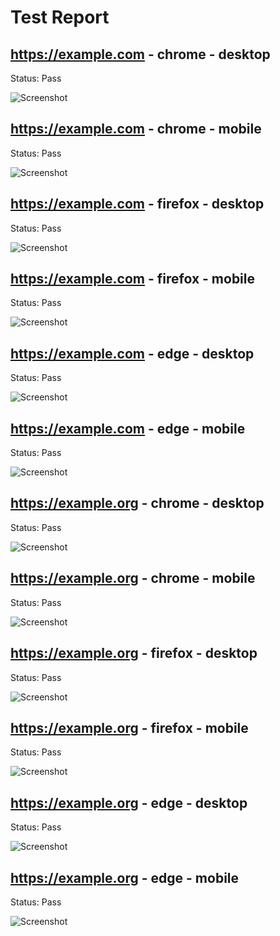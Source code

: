 # Test Report

## https://example.com - chrome - desktop

Status: Pass

![Screenshot](screenshots/example.com_chrome_desktop_20240923_073025.png)

## https://example.com - chrome - mobile

Status: Pass

![Screenshot](screenshots/example.com_chrome_mobile_20240923_073026.png)

## https://example.com - firefox - desktop

Status: Pass

![Screenshot](screenshots/example.com_firefox_desktop_20240923_073029.png)

## https://example.com - firefox - mobile

Status: Pass

![Screenshot](screenshots/example.com_firefox_mobile_20240923_073032.png)

## https://example.com - edge - desktop

Status: Pass

![Screenshot](screenshots/example.com_edge_desktop_20240923_073049.png)

## https://example.com - edge - mobile

Status: Pass

![Screenshot](screenshots/example.com_edge_mobile_20240923_073050.png)

## https://example.org - chrome - desktop

Status: Pass

![Screenshot](screenshots/example.org_chrome_desktop_20240923_073052.png)

## https://example.org - chrome - mobile

Status: Pass

![Screenshot](screenshots/example.org_chrome_mobile_20240923_073054.png)

## https://example.org - firefox - desktop

Status: Pass

![Screenshot](screenshots/example.org_firefox_desktop_20240923_073056.png)

## https://example.org - firefox - mobile

Status: Pass

![Screenshot](screenshots/example.org_firefox_mobile_20240923_073059.png)

## https://example.org - edge - desktop

Status: Pass

![Screenshot](screenshots/example.org_edge_desktop_20240923_073101.png)

## https://example.org - edge - mobile

Status: Pass

![Screenshot](screenshots/example.org_edge_mobile_20240923_073103.png)

